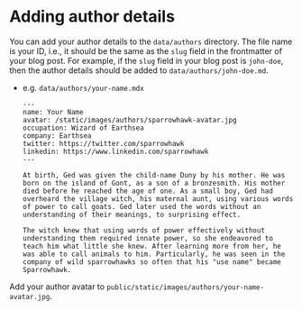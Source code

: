 # Adding author details

You can add your author details to the `data/authors` directory. The file name is your ID, i.e., it should be the same as the `slug` field in the frontmatter of your blog post. For example, if the `slug` field in your blog post is `john-doe`, then the author details should be added to `data/authors/john-doe.md`.

 - e.g. `data/authors/your-name.mdx`
      ```
      ---
      name: Your Name
      avatar: /static/images/authors/sparrowhawk-avatar.jpg
      occupation: Wizard of Earthsea
      company: Earthsea
      twitter: https://twitter.com/sparrowhawk
      linkedin: https://www.linkedin.com/sparrowhawk
      ---

      At birth, Ged was given the child-name Duny by his mother. He was born on the island of Gont, as a son of a bronzesmith. His mother died before he reached the age of one. As a small boy, Ged had overheard the village witch, his maternal aunt, using various words of power to call goats. Ged later used the words without an understanding of their meanings, to surprising effect.

      The witch knew that using words of power effectively without understanding them required innate power, so she endeavored to teach him what little she knew. After learning more from her, he was able to call animals to him. Particularly, he was seen in the company of wild sparrowhawks so often that his "use name" became Sparrowhawk.
      ```

Add your author avatar to `public/static/images/authors/your-name-avatar.jpg`.
